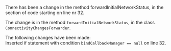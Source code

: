 There has been a change in the method forwardInitialNetworkStatus, in the section of code starting on line nr 32.
  
The change is in the method ```forwardInitialNetworkStatus```, in the class ```ConnectivityChangesForwarder```.
  
The following changes have been made:  
Inserted if statement with condition ```bindCallbackManager == null``` on line 32.  
